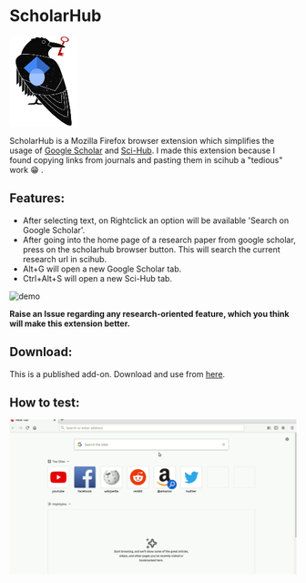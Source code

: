 # ScholarHub 
![scholar](./icons/scholarhub.png)

ScholarHub is a Mozilla Firefox browser extension which simplifies the usage of [Google Scholar](https://en.wikipedia.org/wiki/Google_Scholar) and [Sci-Hub](https://en.wikipedia.org/wiki/Sci-Hub). I made this extension because I found copying links from journals and pasting them in scihub a "tedious" work :grin: .

## Features:
- After selecting text, on Rightclick an option will be available 'Search on Google Scholar'.
- After going into the home page of a research paper from google scholar, press on the scholarhub browser button. This will search the current research url in scihub.
- Alt+G will open a new Google Scholar tab.
- Ctrl+Alt+S will open a new Sci-Hub tab.

![demo](./mischFiles/features.gif)

**Raise an Issue regarding any research-oriented feature, which you think will make this extension better.**

## Download:
This is a published add-on. Download and use from [here](https://addons.mozilla.org/addon/scholarhub/).
## How to test:
![test](./mischFiles/test.gif)

